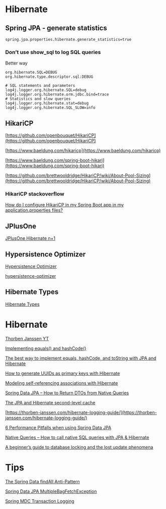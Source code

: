 # Hibernate

## Spring JPA - generate statistics

```
spring.jpa.properties.hibernate.generate_statistics=true
```

### Don’t use show_sql to log SQL queries
Better way
```
org.hibernate.SQL=DEBUG
org.hibernate.type.descriptor.sql:DEBUG

# SQL statements and parameters
log4j.logger.org.hibernate.SQL=debug
log4j.logger.org.hibernate.orm.jdbc.bind=trace
# Statistics and slow queries
log4j.logger.org.hibernate.stat=debug
log4j.logger.org.hibernate.SQL_SLOW=info
```

## HikariCP

[https://github.com/openbouquet/HikariCP](https://github.com/openbouquet/HikariCP)

[https://www.baeldung.com/hikaricp](https://www.baeldung.com/hikaricp)

[https://www.baeldung.com/spring-boot-hikari](https://www.baeldung.com/spring-boot-hikari)

[https://github.com/brettwooldridge/HikariCP/wiki/About-Pool-Sizing](https://github.com/brettwooldridge/HikariCP/wiki/About-Pool-Sizing)

### HikariCP stackoverflow

[How do I configure HikariCP in my Spring Boot app in my application.properties files?](https://stackoverflow.com/questions/26490967/how-do-i-configure-hikaricp-in-my-spring-boot-app-in-my-application-properties-f)

## JPlusOne

[JPlusOne Hibernate n+1](https://github.com/adgadev/jplusone)

## Hypersistence Optimizer

[Hypersistence Optimizer](https://vladmihalcea.com/hypersistence-optimizer/)

[hypersistence-optimizer](https://github.com/vladmihalcea/hypersistence-optimizer)


## Hibernate Types

[Hibernate Types](https://github.com/vladmihalcea/hibernate-types)

# Hibernate

[Thorben Janssen YT](https://www.youtube.com/channel/UCYeDPubBiFCZXIOgGYoyADw)

[Implementing equals() and hashCode()](https://thorben-janssen.com/ultimate-guide-to-implementing-equals-and-hashcode-with-hibernate/)

[The best way to implement equals, hashCode, and toString with JPA and Hibernate](https://vladmihalcea.com/the-best-way-to-implement-equals-hashcode-and-tostring-with-jpa-and-hibernate/)

[How to generate UUIDs as primary keys with Hibernate](https://thorben-janssen.com/generate-uuids-primary-keys-hibernate/)

[Modeling self-referencing associations with Hibernate](https://thorben-janssen.com/self-referencing-associations/?ck_subscriber_id=198329661)

[Spring Data JPA – How to Return DTOs from Native Queries](https://thorben-janssen.com/spring-data-jpa-dto-native-queries/)

[The JPA and Hibernate second-level cache](https://vladmihalcea.com/jpa-hibernate-second-level-cache/)

[https://thorben-janssen.com/hibernate-logging-guide/](https://thorben-janssen.com/hibernate-logging-guide/)

[6 Performance Pitfalls when using Spring Data JPA](https://thorben-janssen.com/6-performance-pitfalls-when-using-spring-data-jpa/)

[Native Queries – How to call native SQL queries with JPA & Hibernate](https://thorben-janssen.com/jpa-native-queries/)

[A beginner’s guide to database locking and the lost update phenomena](https://vladmihalcea.com/a-beginners-guide-to-database-locking-and-the-lost-update-phenomena/)

# Tips

[The Spring Data findAll Anti-Pattern](https://vladmihalcea.com/spring-data-findall-anti-pattern/)

[Spring Data JPA MultipleBagFetchException](https://vladmihalcea.com/spring-data-jpa-multiplebagfetchexception/)

[Spring MDC Transaction Logging](https://vladmihalcea.com/spring-mdc-transaction-logging/)



